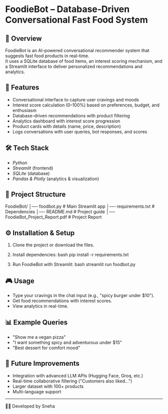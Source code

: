 # FoodieBot – Database-Driven Conversational Fast Food System

## 📌 Overview
FoodieBot is an AI-powered conversational recommender system that suggests fast food products in real-time.  
It uses a SQLite database of food items, an interest scoring mechanism, and a Streamlit interface to deliver personalized recommendations and analytics.

## 🚀 Features
- Conversational interface to capture user cravings and moods
- Interest score calculation (0–100%) based on preferences, budget, and enthusiasm
- Database-driven recommendations with product filtering
- Analytics dashboard with interest score progression
- Product cards with details (name, price, description)
- Logs conversations with user queries, bot responses, and scores

## 🛠 Tech Stack
- *Python*
- *Streamlit* (frontend)
- *SQLite* (database)
- *Pandas & Plotly* (analytics & visualization)

## 📂 Project Structure

FoodieBot/
│── foodbot.py          # Main Streamlit app
│── requirements.txt    # Dependencies
│── README.md           # Project guide
│── FoodieBot_Project_Report.pdf  # Project Report


## ⚙ Installation & Setup
1. Clone the project or download the files.
2. Install dependencies:
   bash
   pip install -r requirements.txt
   
3. Run FoodieBot with Streamlit:
   bash
   streamlit run foodbot.py
   

## 🎮 Usage
- Type your cravings in the chat input (e.g., "spicy burger under $10").
- Get food recommendations with interest scores.
- View analytics in real-time.

## 📊 Example Queries
- "Show me a vegan pizza"
- "I want something spicy and adventurous under $15"
- "Best dessert for comfort mood"

## 🔮 Future Improvements
- Integration with advanced LLM APIs (Hugging Face, Groq, etc.)
- Real-time collaborative filtering ("Customers also liked...")
- Larger dataset with 100+ products
- Multi-language support

---
👩‍💻 Developed by Sneha  
